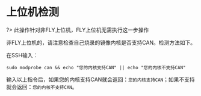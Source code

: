 # 上位机检测

?> 此操作针对非FLY上位机，FLY上位机无需执行这一步操作

非FLY上位机的，请注意检查自己烧录的镜像内核是否支持CAN。检测方法如下。

在SSH输入：

```
sudo modprobe can && echo "您的内核支持CAN" || echo "您的内核不支持CAN"
```

输入以上指令后，如果您的内核支持CAN就会返回：``您的内核支持CAN``；如果不支持就会返回：``您的内核不支持CAN``。
